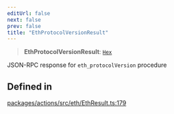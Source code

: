 ```yaml
---
editUrl: false
next: false
prev: false
title: "EthProtocolVersionResult"
---
```


> **EthProtocolVersionResult**: [`Hex`](/reference/tevm/actions/type-aliases/hex/)

JSON-RPC response for `eth_protocolVersion` procedure

## Defined in

[packages/actions/src/eth/EthResult.ts:179](https://github.com/qbzzt/tevm-monorepo/blob/main/packages/actions/src/eth/EthResult.ts#L179)
